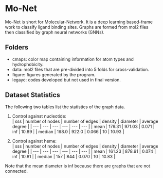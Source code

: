 # Mo-Net
Mo-Net is short for Molecular-Network. It is a deep learning based-frame work to classify ligand binding sites. Graphs are formed from mol2 files then classified by graph neural networks (GNNs).

## Folders
* cmaps: color map containing information for atom types and hydrophobicity.
* data: mol2 files that are pre-divided into 5 folds for cross-validation.
* figure: figures generated by the program.
* legayc: codes developed but not used in final version.

## Dataset Statistics
The following two tables list the statistics of the graph data.
1. Control against nucleotide:   
| sss | number of nodes | number of edges | density | diameter | average degree |
| --- | --- | --- | --- | --- | --- |
| mean | 176.31 | 971.03 | 0.071 | inf | 10.89 |
| median | 168.0 | 922.0 | 0.066 | 10 | 10.93 |

2. Control against heme:   
| sss | number of nodes | number of edges | density | diameter | average degree |
| --- | --- | --- | --- | --- | --- |
| mean | 161.23 | 878.91 | 0.074 | inf | 10.81 |
| median | 157 | 844 | 0.070 | 10 | 10.83 |

Note that the mean diameter is inf because there are graphs that are not connected.
